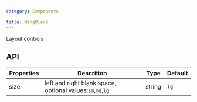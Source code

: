 ```yaml
---
category: Components

title: WingBlank
---
```


Layout controls

## API

Properties | Descrition | Type | Default
-----------|------------|------|--------
| size    | left and right blank space, optional values:`sm`,`md`,`lg`  | string |  `lg`  |
